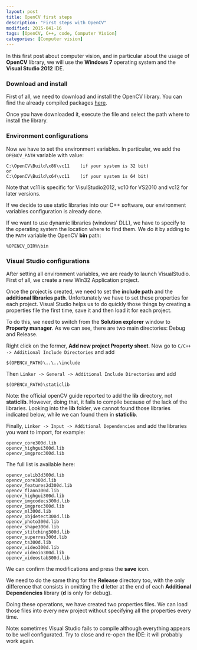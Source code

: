 ```yaml
---
layout: post
title: OpenCV first steps
description: "First steps with OpenCV"
modified: 2015-041-16
tags: [OpenCV, C++, code, Computer Vision]
categories: [Computer vision]
---
```


In this first post about computer vision, and in particular about the usage of **OpenCV** library, we will use the **Windows 7** operating system and the **Visual Studio 2012** IDE.

### Download and install

First of all, we need to download and install the OpenCV library. You can find the already compiled packages
[here](https://sourceforge.net/projects/opencvlibrary/files/opencv-win/).

Once you have downloaded it, execute the file and select the path where to install the library.

### Environment configurations

Now we have to set the environment variables. In particular, we add the `OPENCV_PATH` variable with value:

~~~shell
C:\OpenCV\Build\x86\vc11    (if your system is 32 bit)
or
C:\OpenCV\Build\x64\vc11    (if your system is 64 bit)
~~~

Note that vc11 is specific for VisulStudio2012, vc10 for VS2010 and vc12 for later versions.

If we decide to use static libraries into our C++ software, our environment variables configuration is already done.

If we want to use dynamic libraries (windows' DLL), we have to specify to the operating system the location where to find them. We do it by adding to the `PATH` variable the OpenCV **bin** path:

~~~shell
%OPENCV_DIR%\bin
~~~

### Visual Studio configurations

After setting all environment variables, we are ready to launch VisualStudio. First of all, we create a new Win32 Application project.

Once the project is created, we need to set the **include path** and the **additional libraries path**. Unfortunately we have to set these properties for each project. Visual Studio helps us to do quickly those things by creating a properties file the first time, save it and then load it for each project.

To do this, we need to switch from the **Solution explorer** window to **Property manager**. As we can see, there are two main directories: Debug and Release.

Right click on the former, **Add new project Property sheet**.
Now go to `C/C++ -> Additional Include Directories` and add

~~~shell
$(OPENCV_PATH)\..\..\include
~~~

Then `Linker -> General -> Additional Include Directories` and add

~~~shell
$(OPENCV_PATH)\staticlib
~~~

Note: the official openCV guide reported to add the **lib** directory, not **staticlib**. However, doing that, it fails to compile because of the lack of the libraries. Looking into the **lib** folder, we cannot found those libraries indicated below, while we can found them in **staticlib**.

Finally, `Linker -> Input -> Additional Dependencies` and add the libraries you want to import, for example:

~~~shell
opencv_core300d.lib
opencv_highgui300d.lib
opencv_imgproc300d.lib
~~~

The full list is available here:

~~~shell
opencv_calib3d300d.lib
opencv_core300d.lib
opencv_features2d300d.lib
opencv_flann300d.lib
opencv_highgui300d.lib
opencv_imgcodecs300d.lib
opencv_imgproc300d.lib
opencv_ml300d.lib
opencv_objdetect300d.lib
opencv_photo300d.lib
opencv_shape300d.lib
opencv_stitching300d.lib
opencv_superres300d.lib
opencv_ts300d.lib
opencv_video300d.lib
opencv_videoio300d.lib
opencv_videostab300d.lib
~~~

We can confirm the modifications and press the **save** icon.

We need to do the same thing for the **Release** directory too, with the only difference that consists in omitting the **d** letter at the end of each **Additional Dependencies** library (**d** is only for debug).

Doing these operations, we have created two properties files. We can load those files into every new project without specifying all the properties every time.

Note: sometimes Visual Studio fails to compile although everything appears to be well configurated. Try to close and re-open the IDE: it will probably work again.
